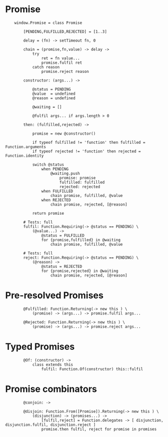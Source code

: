 # Promise

		
		window.Promise = class Promise
		
			[PENDING,FULFILLED,REJECTED] = [1..3]
		
			delay = (fn) -> setTimeout fn, 0
		
			chain = (promise,fn,value) -> delay ->
				try
					ret = fn value...
					promise.fulfil ret
				catch reason
					promise.reject reason
			
			constructor: (args...) ->
			
				@status = PENDING
				@value  = undefined
				@reason = undefined
		
				@waiting = []
			
				@fulfil args... if args.length > 0
		
			then: (fulfilled,rejected) ->
			
				promise = new @constructor()
			
				if typeof fulfilled != 'function' then fulfilled = Function.arguments
				if typeof rejected != 'function' then rejected = Function.identity
				
				switch @status
					when PENDING
						@waiting.push
							promise: promise
							fulfilled: fulfilled
							rejected: rejected
					when FULFILLED
						chain promise, fulfilled, @value
					when REJECTED
						chain promise, rejected, [@reason]
					
				return promise
				
			# Tests: full
			fulfil: Function.Requiring(-> @status == PENDING) \
				(@value...) ->
					@status = FULFILLED
					for {promise,fulfilled} in @waiting
						chain promise, fulfilled, @value
		
			# Tests: full	
			reject: Function.Requiring(-> @status == PENDING) \
				(@reason) ->
					@status = REJECTED
					for {promise,rejected} in @waiting
						chain promise, rejected, [@reason]
			

# Pre-resolved Promises

			
			@Fulfilled: Function.Returning(-> new this ) \
				(promise) -> (args...) -> promise.fulfil args...
				
			@Rejected: Function.Returning(-> new this ) \
				(promise) -> (args...) -> promise.reject args...
			

# Typed Promises

				
			@Of: (constructor) ->
				class extends this
					fulfil: Function.Of(constructor) this::fulfil
			

# Promise combinators

				
			@conjoin: ->
			
			@disjoin: Function.From([Promise]).Returning(-> new this ) \
				(disjunction) -> (promises...) ->
					[fulfil,reject] = Function.delegates -> [ disjunction, disjunction.fulfil, disjunction.reject ]
					promise.then fulfil, reject for promise in promises
							
